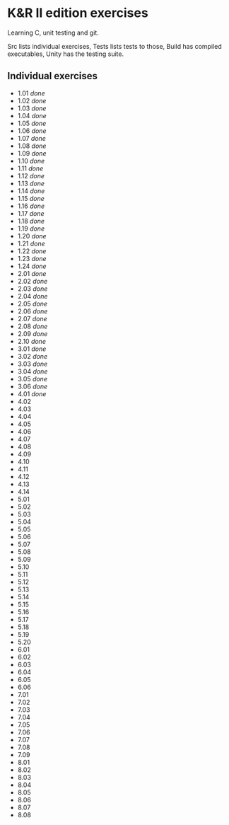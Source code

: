 # K&R II edition exercises

Learning C, unit testing and git.

Src lists individual exercises,
Tests lists tests to those,
Build has compiled executables,
Unity has the testing suite.

## Individual exercises

* 1.01 *done*
* 1.02 *done*
* 1.03 *done*
* 1.04 *done*
* 1.05 *done*
* 1.06 *done*
* 1.07 *done*
* 1.08 *done*
* 1.09 *done*
* 1.10 *done*
* 1.11 *done*
* 1.12 *done*
* 1.13 *done*
* 1.14 *done*
* 1.15 *done*
* 1.16 *done*
* 1.17 *done*
* 1.18 *done*
* 1.19 *done*
* 1.20 *done*
* 1.21 *done*
* 1.22 *done*
* 1.23 *done*
* 1.24 *done*
* 2.01 *done*
* 2.02 *done*
* 2.03 *done*
* 2.04 *done*
* 2.05 *done*
* 2.06 *done*
* 2.07 *done*
* 2.08 *done*
* 2.09 *done*
* 2.10 *done*
* 3.01 *done*
* 3.02 *done*
* 3.03 *done*
* 3.04 *done*
* 3.05 *done*
* 3.06 *done*
* 4.01 *done*
* 4.02
* 4.03
* 4.04
* 4.05
* 4.06
* 4.07
* 4.08
* 4.09
* 4.10
* 4.11
* 4.12
* 4.13
* 4.14
* 5.01
* 5.02
* 5.03
* 5.04
* 5.05
* 5.06
* 5.07
* 5.08
* 5.09
* 5.10
* 5.11
* 5.12
* 5.13
* 5.14
* 5.15
* 5.16
* 5.17
* 5.18
* 5.19
* 5.20
* 6.01
* 6.02
* 6.03
* 6.04
* 6.05
* 6.06
* 7.01
* 7.02
* 7.03
* 7.04
* 7.05
* 7.06
* 7.07
* 7.08
* 7.09
* 8.01
* 8.02
* 8.03
* 8.04
* 8.05
* 8.06
* 8.07
* 8.08
